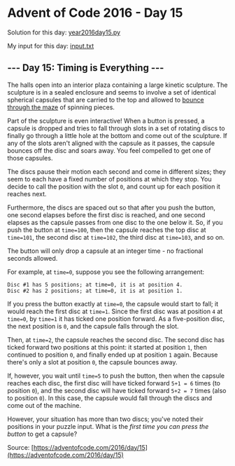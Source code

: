 # Advent of Code 2016 - Day 15

Solution for this day: [year2016day15.py](year2016day15.py)

My input for this day: [input.txt](input.txt)

## \--- Day 15: Timing is Everything ---

The halls open into an interior plaza containing a large kinetic sculpture.
The sculpture is in a sealed enclosure and seems to involve a set of identical
spherical capsules that are carried to the top and allowed to [bounce through
the maze](https://youtu.be/IxDoO9oODOk?t=177) of spinning pieces.

Part of the sculpture is even interactive! When a button is pressed, a capsule
is dropped and tries to fall through slots in a set of rotating discs to
finally go through a little hole at the bottom and come out of the sculpture.
If any of the slots aren't aligned with the capsule as it passes, the capsule
bounces off the disc and soars away. You feel compelled to get one of those
capsules.

The discs pause their motion each second and come in different sizes; they
seem to each have a fixed number of positions at which they stop. You decide
to call the position with the slot `0`, and count up for each position it
reaches next.

Furthermore, the discs are spaced out so that after you push the button, one
second elapses before the first disc is reached, and one second elapses as the
capsule passes from one disc to the one below it. So, if you push the button
at `time=100`, then the capsule reaches the top disc at `time=101`, the second
disc at `time=102`, the third disc at `time=103`, and so on.

The button will only drop a capsule at an integer time - no fractional seconds
allowed.

For example, at `time=0`, suppose you see the following arrangement:

    
    
    Disc #1 has 5 positions; at time=0, it is at position 4.
    Disc #2 has 2 positions; at time=0, it is at position 1.
    

If you press the button exactly at `time=0`, the capsule would start to fall;
it would reach the first disc at `time=1`. Since the first disc was at
position `4` at `time=0`, by `time=1` it has ticked one position forward. As a
five-position disc, the next position is `0`, and the capsule falls through
the slot.

Then, at `time=2`, the capsule reaches the second disc. The second disc has
ticked forward two positions at this point: it started at position `1`, then
continued to position `0`, and finally ended up at position `1` again. Because
there's only a slot at position `0`, the capsule bounces away.

If, however, you wait until `time=5` to push the button, then when the capsule
reaches each disc, the first disc will have ticked forward `5+1 = 6` times (to
position `0`), and the second disc will have ticked forward `5+2 = 7` times
(also to position `0`). In this case, the capsule would fall through the discs
and come out of the machine.

However, your situation has more than two discs; you've noted their positions
in your puzzle input. What is the _first time you can press the button_ to get
a capsule?



Source: [https://adventofcode.com/2016/day/15](https://adventofcode.com/2016/day/15)
